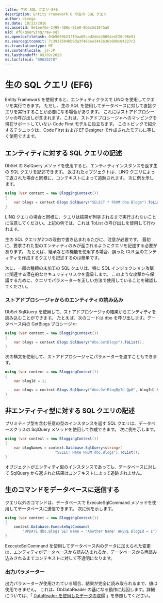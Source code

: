 ```yaml
---
title: 生の SQL クエリ-EF6
description: Entity Framework 6 の生の SQL クエリ
author: divega
ms.date: 10/23/2016
ms.assetid: 9e1ee76e-2499-408c-81e8-9b6c5d1945a0
uid: ef6/querying/raw-sql
ms.openlocfilehash: 0db5069b23ff9aa65ced2dbe48694e4f20c98e51
ms.sourcegitcommit: 7c3939504bb9da3f46bea3443638b808c04227c2
ms.translationtype: MT
ms.contentlocale: ja-JP
ms.lasthandoff: 09/09/2020
ms.locfileid: "89620278"
---
```

# <a name="raw-sql-queries-ef6"></a>生の SQL クエリ (EF6)

Entity Framework を使用すると、エンティティクラスで LINQ を使用してクエリを実行できます。 ただし、生の SQL を使用してデータベースに対して直接クエリを実行することが必要になる場合があります。 これにはストアドプロシージャの呼び出しが含まれます。これは、ストアドプロシージャへのマッピングを現在サポートしていない Code First モデルに役立ちます。 このトピックで紹介するテクニックは、Code First および EF Designer で作成されたモデルに等しく使用できます。  

## <a name="writing-sql-queries-for-entities"></a>エンティティに対する SQL クエリの記述  

DbSet の SqlQuery メソッドを使用すると、エンティティインスタンスを返す生の SQL クエリを記述できます。 返されたオブジェクトは、LINQ クエリによって返された場合と同様に、コンテキストによって追跡されます。 次に例を示します。  

``` csharp  
using (var context = new BloggingContext())
{
    var blogs = context.Blogs.SqlQuery("SELECT * FROM dbo.Blogs").ToList();
}
```  

LINQ クエリの場合と同様に、クエリは結果が列挙されるまで実行されないことに注意してください。上記の例では、これは ToList の呼び出しを使用して行われます。  

生の SQL クエリが2つの理由で書き込まれるたびに、注意が必要です。 最初に、要求された型のエンティティのみが返されるようにクエリを記述する必要があります。 たとえば、継承などの機能を使用する場合、誤った CLR 型のエンティティを作成するクエリを記述するのは簡単です。  

次に、一部の種類の未加工の SQL クエリは、特に SQL インジェクション攻撃に関連する潜在的なセキュリティリスクを露呈します。 このような攻撃から保護するために、クエリでパラメーターを正しい方法で使用していることを確認してください。  

### <a name="loading-entities-from-stored-procedures"></a>ストアドプロシージャからのエンティティの読み込み  

DbSet SqlQuery を使用して、ストアドプロシージャの結果からエンティティを読み込むことができます。 たとえば、次のコードは dbo を呼び出します。データベース内の GetBlogs プロシージャ:  

``` csharp
using (var context = new BloggingContext())
{
    var blogs = context.Blogs.SqlQuery("dbo.GetBlogs").ToList();
}
```  

次の構文を使用して、ストアドプロシージャにパラメーターを渡すこともできます。  

``` csharp
using (var context = new BloggingContext())
{
    var blogId = 1;

    var blogs = context.Blogs.SqlQuery("dbo.GetBlogById @p0", blogId).Single();
}
```  

## <a name="writing-sql-queries-for-non-entity-types"></a>非エンティティ型に対する SQL クエリの記述  

プリミティブ型を含む任意の型のインスタンスを返す SQL クエリは、データベースクラスの SqlQuery メソッドを使用して作成できます。 次に例を示します。  

``` csharp
using (var context = new BloggingContext())
{
    var blogNames = context.Database.SqlQuery<string>(
                       "SELECT Name FROM dbo.Blogs").ToList();
}
```  

オブジェクトがエンティティ型のインスタンスであっても、データベースに対して SqlQuery から返された結果はコンテキストによって追跡されません。  

## <a name="sending-raw-commands-to-the-database"></a>生のコマンドをデータベースに送信する  

クエリ以外のコマンドは、データベースで ExecuteSqlCommand メソッドを使用してデータベースに送信できます。 次に例を示します。  

``` csharp
using (var context = new BloggingContext())
{
    context.Database.ExecuteSqlCommand(
        "UPDATE dbo.Blogs SET Name = 'Another Name' WHERE BlogId = 1");
}
```  

ExecuteSqlCommand を使用してデータベース内のデータに加えられた変更は、エンティティがデータベースから読み込まれるか、データベースから再読み込みされるまでコンテキストに対して不透明になります。  

### <a name="output-parameters"></a>出力パラメーター  

出力パラメーターが使用されている場合、結果が完全に読み取られるまで、値は使用できません。 これは、DbDataReader の基になる動作に起因します。詳細については、「 [DataReader を使用したデータの取得](https://go.microsoft.com/fwlink/?LinkID=398589) 」を参照してください。  
